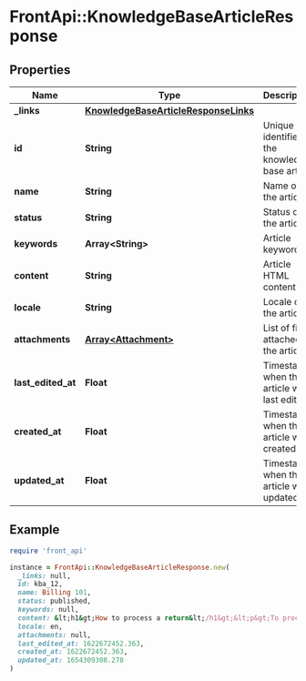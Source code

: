 # FrontApi::KnowledgeBaseArticleResponse

## Properties

| Name | Type | Description | Notes |
| ---- | ---- | ----------- | ----- |
| **_links** | [**KnowledgeBaseArticleResponseLinks**](KnowledgeBaseArticleResponseLinks.md) |  | [optional] |
| **id** | **String** | Unique identifier of the knowledge base article | [optional] |
| **name** | **String** | Name of the article | [optional] |
| **status** | **String** | Status of the article | [optional] |
| **keywords** | **Array&lt;String&gt;** | Article keywords | [optional] |
| **content** | **String** | Article HTML content | [optional] |
| **locale** | **String** | Locale of the article | [optional] |
| **attachments** | [**Array&lt;Attachment&gt;**](Attachment.md) | List of files attached to the article | [optional] |
| **last_edited_at** | **Float** | Timestamp when the article was last edited | [optional] |
| **created_at** | **Float** | Timestamp when the article was created | [optional] |
| **updated_at** | **Float** | Timestamp when the article was updated | [optional] |

## Example

```ruby
require 'front_api'

instance = FrontApi::KnowledgeBaseArticleResponse.new(
  _links: null,
  id: kba_12,
  name: Billing 101,
  status: published,
  keywords: null,
  content: &lt;h1&gt;How to process a return&lt;/h1&gt;&lt;p&gt;To process a return...&lt;/p&gt;,
  locale: en,
  attachments: null,
  last_edited_at: 1622672452.363,
  created_at: 1622672452.363,
  updated_at: 1654309308.278
)
```

